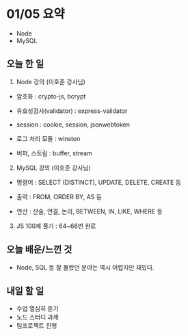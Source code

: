 # 01/05 요약
- Node
- MySQL

## 오늘 한 일
1. Node 강의 (이호준 강사님)

- 암호화 : crypto-js, bcrypt

- 유효성검사(validator) : express-validator

- session : cookie, session, jsonwebtoken

- 로그 처리 모듈 : winston

- 버퍼, 스트림 : buffer, stream

2. MySQL 강의 (이호준 강사님)

- 명령어 : SELECT (DISTINCT), UPDATE, DELETE, CREATE 등

- 출력 : FROM, ORDER BY, AS 등

- 연산 : 산술, 연결, 논리, BETWEEN, IN, LIKE, WHERE 등

3. JS 100제 풀기 : 64~66번 완료

## 오늘 배운/느낀 것
- Node, SQL 등 잘 몰랐던 분야는 역시 어렵지만 재밌다.

## 내일 할 일
- 수업 열심히 듣기
- 노드 스터디 과제
- 팀프로젝트 진행
